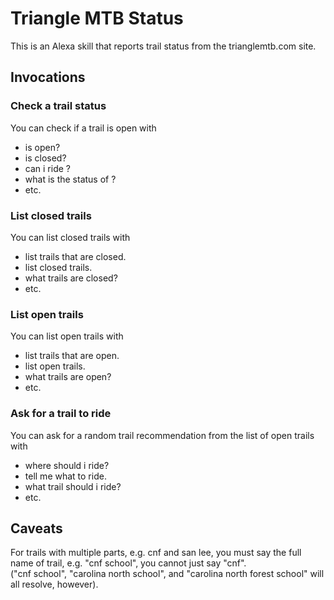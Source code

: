 # Triangle MTB Status

This is an Alexa skill that reports trail status from the trianglemtb.com site.

## Invocations

### Check a trail status

You can check if a trail is open with 
* is <trail> open?
* is <trail> closed?
* can i ride <trail>?
* what is the status of <trail>?
* etc.

### List closed trails

You can list closed trails with

* list trails that are closed.
* list closed trails.
* what trails are closed?
* etc.

### List open trails

You can list open trails with

* list trails that are open.
* list open trails.
* what trails are open?
* etc.

### Ask for a trail to ride

You can ask for a random trail recommendation from the list of
open trails with

* where should i ride?
* tell me what to ride.
* what trail should i ride?
* etc.

## Caveats
For trails with multiple parts, e.g. cnf and san lee, you must say the 
full name of trail, e.g. "cnf school", you cannot just say "cnf".  
("cnf school", "carolina north school", and "carolina north forest school" 
will all resolve, however).

